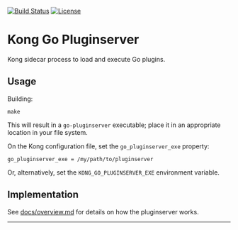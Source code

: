 [![Build Status][badge-travis-image]][badge-travis-url]
[![License](https://img.shields.io/badge/License-Apache%202.0-blue.svg)](https://github.com/Kong/kong/blob/master/LICENSE)

# Kong Go Pluginserver

Kong sidecar process to load and execute Go plugins.

## Usage

Building:
```
make
```

This will result in a `go-pluginserver` executable; place it in an appropriate
location in your file system.

On the Kong configuration file, set the `go_pluginserver_exe` property:
```
go_pluginserver_exe = /my/path/to/pluginserver
```

Or, alternatively, set the `KONG_GO_PLUGINSERVER_EXE` environment variable.

## Implementation

See [docs/overview.md](docs/overview.md) for details on how the pluginserver
works.

---

[badge-travis-url]: https://travis-ci.com/Kong/go-pluginserver/branches
[badge-travis-image]: https://api.travis-ci.com/Kong/go-pluginserver.svg?branch=master

